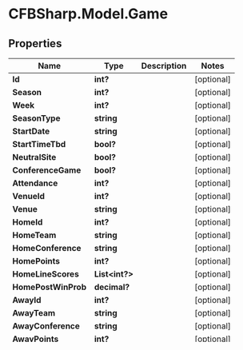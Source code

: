 # CFBSharp.Model.Game
## Properties

Name | Type | Description | Notes
------------ | ------------- | ------------- | -------------
**Id** | **int?** |  | [optional] 
**Season** | **int?** |  | [optional] 
**Week** | **int?** |  | [optional] 
**SeasonType** | **string** |  | [optional] 
**StartDate** | **string** |  | [optional] 
**StartTimeTbd** | **bool?** |  | [optional] 
**NeutralSite** | **bool?** |  | [optional] 
**ConferenceGame** | **bool?** |  | [optional] 
**Attendance** | **int?** |  | [optional] 
**VenueId** | **int?** |  | [optional] 
**Venue** | **string** |  | [optional] 
**HomeId** | **int?** |  | [optional] 
**HomeTeam** | **string** |  | [optional] 
**HomeConference** | **string** |  | [optional] 
**HomePoints** | **int?** |  | [optional] 
**HomeLineScores** | **List&lt;int?&gt;** |  | [optional] 
**HomePostWinProb** | **decimal?** |  | [optional] 
**AwayId** | **int?** |  | [optional] 
**AwayTeam** | **string** |  | [optional] 
**AwayConference** | **string** |  | [optional] 
**AwayPoints** | **int?** |  | [optional] 
**AwayLineScores** | **List&lt;int?&gt;** |  | [optional] 
**AwayPostWinProb** | **decimal?** |  | [optional] 
**ExcitementIndex** | **decimal?** |  | [optional] 
**Highlights** | **string** |  | [optional] 
**Notes** | **string** |  | [optional] 

[[Back to Model list]](../README.md#documentation-for-models) [[Back to API list]](../README.md#documentation-for-api-endpoints) [[Back to README]](../README.md)


